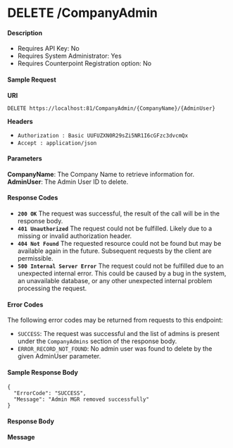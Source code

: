 
# DELETE /CompanyAdmin

#### Description

- Requires API Key: No
- Requires System Administrator: Yes
- Requires Counterpoint Registration option: No

#### Sample Request

**URI**

`DELETE https://localhost:81/CompanyAdmin/{CompanyName}/{AdminUser}`

**Headers**
- `Authorization : Basic UUFUZXN0R29sZi5NR1I6cGFzc3dvcmQx`
- `Accept : application/json`

#### Parameters
**CompanyName**: The Company Name to retrieve information for.
**AdminUser**: The Admin User ID to delete.

#### Response Codes
- **<code>200 OK</code>** The request was successful, the result of the call will be in the response body.
- **<code>401 Unauthorized</code>** The request could not be fulfilled. Likely due to a missing or invalid authorization header.
- **<code>404 Not Found</code>** The requested resource could not be found but may be available again in the future.  Subsequent requests by the client are permissible.
- **<code>500 Internal Server Error</code>** The request could not be fulfilled due to an unexpected internal error. This could be caused by a bug in the system, an unavailable database, or any other unexpected internal problem processing the request.
 
#### Error Codes
The following error codes may be returned from requests to this endpoint:
- `SUCCESS`: The request was successful and the list of admins is present under the `CompanyAdmins` section of the response body.
- `ERROR_RECORD_NOT_FOUND`: No admin user was found to delete by the given AdminUser parameter.

#### Sample Response Body

```
{
  "ErrorCode": "SUCCESS",
  "Message": "Admin MGR removed successfully"
}
```

#### Response Body

**Message**
